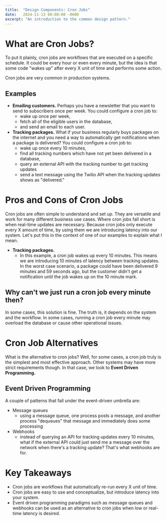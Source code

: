 ```yaml
---
title:  "Design Components: Cron Jobs"
date:   2024-11-13 08:00:00 -0600
excerpt: "An introduction to the common design pattern."
---
```

# What are Cron Jobs?
To put it plainly, cron jobs are workflows that are executed on a specific schedule. It could be every hour or even every minute, but the idea is that some code "wakes up" after every X unit of time and performs some action.

Cron jobs are very common in production systems. 

## Examples
- **Emailing customers.** Perhaps you have a newsletter that you want to send to subscribers once per week. You could configure a cron job to:
    - wake up once per week, 
    - fetch all of the eligible users in the database, 
    - and send an email to each user.
- **Tracking packages.** What if your business regularly buys packages on the internet and you need a way to automatically get notifications when a package is delivered? You could configure a cron job to:
    - wake up once every 10 minutes,
    - find all tracking numbers which have not yet been delivered in a database,
    - query an external API with the tracking number to get tracking updates
    - send a text message using the Twilio API when the tracking updates shows as "delivered."

# Pros and Cons of Cron Jobs
Cron jobs are often simple to understand and set up. They are versatile and work for many different business use cases. Where cron jobs fall short is when real-time updates are necessary. Because cron jobs only execute every X amount of time, by using them we are introducing latency into our system. Let's put this in the context of one of our examples to explain what I mean.
- **Tracking packages.**
    - In this example, a cron job wakes up every 10 minutes. This means we are introducing 10 minutes of latency between tracking updates. In the worst case scenario, a package could have been delivered 9 minutes and 59 seconds ago, but the customer didn't get a notification until the job wakes up on the 10 minute mark. 

## Why can't we just run a cron job every minute then?
In some cases, this solution is fine. The truth is, it depends on the system and the workflow. In some cases, running a cron job every minute may overload the database or cause other operational issues. 

# Cron Job Alternatives
What is the alternative to cron jobs? Well, for some cases, a cron job truly is the simplest and most effective approach. Other systems may have more strict requirements though. In that case, we look to **Event Driven Programming.**

## Event Driven Programming
A couple of patterns that fall under the event-driven umbrella are:
- Message queues
    - using a message queue, one process posts a message, and another process "dequeues" that message and immediately does some processing
- Webhooks
    - instead of querying an API for tracking updates every 10 minutes, what if the external API could just send me a message over the network when there's a tracking update? That's what webhooks are for. 

# Key Takeaways
- Cron jobs are workflows that automatically re-run every X unit of time.
- Cron jobs are easy to use and conceptualize, but introduce latency into your system. 
- Event driven programming paradigms such as message queues and webhooks can be used as an alternative to cron jobs when low or real-time latency is desired. 





